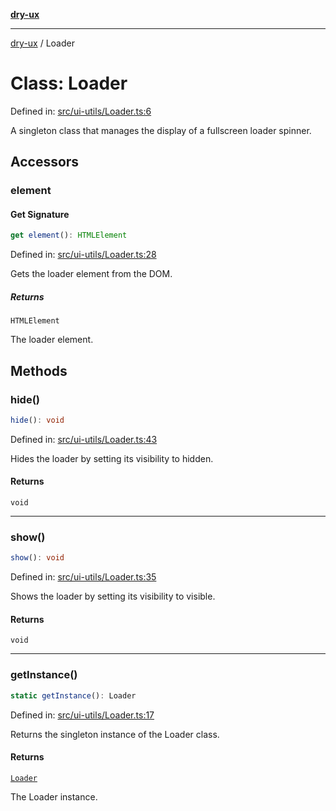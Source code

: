 [**dry-ux**](../README.md)

***

[dry-ux](../README.md) / Loader

# Class: Loader

Defined in: [src/ui-utils/Loader.ts:6](https://github.com/navedr/dry-ux/blob/709faf84d0a46bbe07884742afd585685ac19a7a/src/ui-utils/Loader.ts#L6)

A singleton class that manages the display of a fullscreen loader spinner.

## Accessors

### element

#### Get Signature

```ts
get element(): HTMLElement
```

Defined in: [src/ui-utils/Loader.ts:28](https://github.com/navedr/dry-ux/blob/709faf84d0a46bbe07884742afd585685ac19a7a/src/ui-utils/Loader.ts#L28)

Gets the loader element from the DOM.

##### Returns

`HTMLElement`

The loader element.

## Methods

### hide()

```ts
hide(): void
```

Defined in: [src/ui-utils/Loader.ts:43](https://github.com/navedr/dry-ux/blob/709faf84d0a46bbe07884742afd585685ac19a7a/src/ui-utils/Loader.ts#L43)

Hides the loader by setting its visibility to hidden.

#### Returns

`void`

***

### show()

```ts
show(): void
```

Defined in: [src/ui-utils/Loader.ts:35](https://github.com/navedr/dry-ux/blob/709faf84d0a46bbe07884742afd585685ac19a7a/src/ui-utils/Loader.ts#L35)

Shows the loader by setting its visibility to visible.

#### Returns

`void`

***

### getInstance()

```ts
static getInstance(): Loader
```

Defined in: [src/ui-utils/Loader.ts:17](https://github.com/navedr/dry-ux/blob/709faf84d0a46bbe07884742afd585685ac19a7a/src/ui-utils/Loader.ts#L17)

Returns the singleton instance of the Loader class.

#### Returns

[`Loader`](Loader.md)

The Loader instance.
